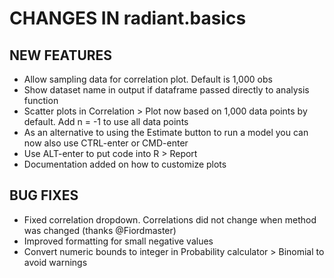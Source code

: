 # CHANGES IN radiant.basics

## NEW FEATURES

- Allow sampling data for correlation plot. Default is 1,000 obs
- Show dataset name in output if dataframe passed directly to analysis function
- Scatter plots in Correlation > Plot now based on 1,000 data points by default. Add n = -1 to use all data points 
- As an alternative to using the Estimate button to run a model you can now also use CTRL-enter or CMD-enter
- Use ALT-enter to put code into R > Report
- Documentation added on how to customize plots

## BUG FIXES

- Fixed correlation dropdown. Correlations did not change when method was changed (thanks @Fiordmaster)
- Improved formatting for small negative values
- Convert numeric bounds to integer in Probability calculator > Binomial to avoid warnings
